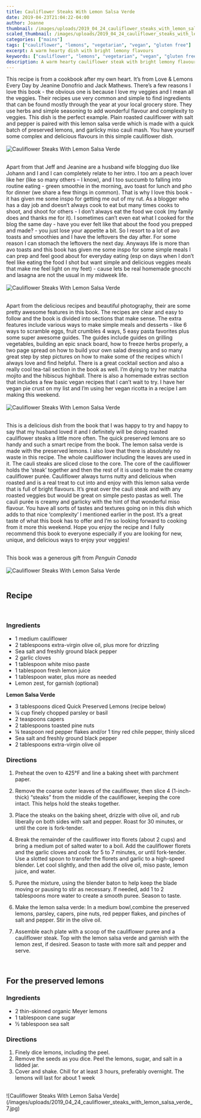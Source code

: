 ```yaml
---
title: Cauliflower Steaks With Lemon Salsa Verde
date: 2019-04-23T21:04:22-04:00
author: Joanne
thumbnail: /images/uploads/2019_04_24_cauliflower_steaks_with_lemon_salsa_verde_1.jpg
scaled_thumbnail: /images/uploads/2019_04_24_cauliflower_steaks_with_lemon_salsa_verde_0.jpg
categories: ["mains"]
tags: ["cauliflower", "lemons", "vegetarian", "vegan", "gluten free"]
excerpt: A warm hearty dish with bright lemony flavours
keywords: ["cauliflower", "lemons", "vegetarian", "vegan", "gluten free"]
description: A warm hearty cauliflower steak with bright lemony flavours
---
```


This recipe is from a cookbook after my own heart. It’s from Love & Lemons Every Day by Jeanine Donofrio and Jack Mathews. There’s a few reasons I love this book - the obvious one is because I love my veggies and I mean all the veggies. Their recipes use very common  and simple to find ingredients that can be found mostly through the year at your local grocery store.  They use herbs and simple seasoning to add wonderful flavour and complexity to veggies. This dish is the perfect example. Plain roasted cauliflower with salt and pepper is paired with this lemon salsa verde which is made with a quick batch of preserved lemons, and garlicky miso cauli mash. You have yourself some complex and delicious flavours in this simple cauliflower dish.
</br>
</br>
![Cauliflower Steaks With Lemon Salsa Verde](/images/uploads/2019_04_24_cauliflower_steaks_with_lemon_salsa_verde_2.jpg)
</br>
</br>

Apart from that Jeff and Jeanine are a husband wife blogging duo like Johann and I and I can completely relate to her intro. I too am a peach lover like her (like so many others – I know), and I too succumb to falling into routine eating - green smoothie in the morning, avo toast for lunch and pho for dinner (we share a few things in common). That is why I love this book - it has given me some inspo for getting me out of my rut.  As a blogger who has a day job and doesn’t always cook to eat but many times cooks to shoot, and shoot for others - I don’t always eat the food we cook (my family does and thanks me for it). I sometimes can’t even eat what I cooked for the blog the same day - have you ever felt like that about the food you prepped and made? - you just lose your appetite a bit. So I resort to a lot of avo toasts and smoothies and I have the leftovers the day after. For some reason I can stomach the leftovers the next day. Anyways life is more than avo toasts and this book has given me some inspo for some simple meals I can prep and feel good about for everyday eating (esp on days when I don’t feel like eating the food I shot but want simple and delicious veggies meals that make me feel light on my feet) - cause lets be real homemade gnocchi and lasagna are not the usual in my midweek life.
</br>
</br>
![Cauliflower Steaks With Lemon Salsa Verde](/images/uploads/2019_04_24_cauliflower_steaks_with_lemon_salsa_verde_3.jpg)
</br>
</br>

Apart from the delicious recipes and beautiful photography, their are some pretty awesome features in this book. The recipes are clear and easy to follow and the book is divided into sections that make sense. The extra features include various ways to make simple meals and desserts - like 6 ways to scramble eggs, fruit crumbles 4 ways, 5 easy pasta favorites plus some super awesome guides. The guides include guides on grilling vegetables, building an epic snack board, how to freeze herbs properly, a two page spread on how to build your own salad dressing and so many great step by step pictures on how to make some of the recipes which I always love and find helpful. There is a great cocktail section and also a really cool tea-tail section in the book as well.  I’m dying to try her matcha mojito and the hibiscus highball. There is also a homemade extras section that includes a few basic vegan recipes that I can’t wait to try. I have her vegan pie crust on my list and I’m using her vegan ricotta in a recipe I am making this weekend.
</br>
</br>
![Cauliflower Steaks With Lemon Salsa Verde](/images/uploads/2019_04_24_cauliflower_steaks_with_lemon_salsa_verde_4.jpg)
</br>
</br>

This is a delicious dish from the book that I was happy to try and happy to say that my husband loved it and I definitely will be doing roasted cauliflower steaks a little more often. The quick preserved lemons are so handy and such a smart recipe from the book. The lemon salsa verde is made with the preserved lemons. I also love that there is absolutely no waste in this recipe. The whole cauliflower including the leaves are used in it. The cauli steaks are sliced close to the core. The core of the cauliflower holds the ‘steak’ together and then the rest of it is used to make the creamy cauliflower purée. Cauliflower always turns nutty and delicious when roasted and is a real treat to cut into and enjoy with this lemon salsa verde that is full of bright flavours. It’s great over the cauli steak and with any roasted veggies but would be great on simple pesto pastas as well. The cauli purée is creamy and garlicky with the hint of that wonderful miso flavour. You have all sorts of tastes and textures going on in this dish which adds to that nice ‘complexity’ I mentioned earlier in the post. It’s a great taste of what this book has to offer and I’m so looking forward to cooking from it more this weekend. Hope you enjoy the recipe and I fully recommend this book to everyone especially if you are looking for new, unique, and delicious ways to enjoy your veggies!
</br>
</br>

This book was a generous gift from _Penguin Canada_
</br>
</br>
![Cauliflower Steaks With Lemon Salsa Verde](/images/uploads/2019_04_24_cauliflower_steaks_with_lemon_salsa_verde_6.jpg)
</br>
</br>

## Recipe
</br>

### Ingredients 

* <span itemprop="ingredients">1 medium cauliflower</span>
* <span itemprop="ingredients">2 tablespoons extra-virgin olive oil, plus more for drizzling</span>
* <span itemprop="ingredients">Sea salt and freshly ground black pepper</span>
* <span itemprop="ingredients">2 garlic cloves</span>
* <span itemprop="ingredients">1 tablespoon white miso paste</span>
* <span itemprop="ingredients">1 tablespoon fresh lemon juice</span>
* <span itemprop="ingredients">1 tablespoon water, plus more as needed</span>
* <span itemprop="ingredients">Lemon zest, for garnish (optional)</span>

__Lemon Salsa Verde__

* <span itemprop="ingredients">3 tablespoons diced Quick Preserved Lemons</span> (recipe below)
* <span itemprop="ingredients">¼ cup finely chopped parsley or basil</span>
* <span itemprop="ingredients">2 teaspoons capers</span>
* <span itemprop="ingredients">2 tablespoons toasted pine nuts</span>
* <span itemprop="ingredients">¼ teaspoon red pepper flakes and/or 1 tiny red chile pepper, thinly sliced</span>
* <span itemprop="ingredients">Sea salt and freshly ground black pepper</span>
* <span itemprop="ingredients">2 tablespoons extra-virgin olive oil</span>


### Directions 

1. Preheat the oven to 425°F and line a baking sheet with parchment paper.

2. Remove the coarse outer leaves of the cauliflower, then slice 4 (1-inch-thick) “steaks” from the middle of the cauliflower, keeping the core intact. This helps hold the steaks together.

3. Place the steaks on the baking sheet, drizzle with olive oil, and rub liberally on both sides with salt and pepper. Roast for 30 minutes, or until the core is fork-tender.

4. Break the remainder of the cauliflower into florets (about 2 cups) and bring a medium pot of salted water to a boil. Add the cauliflower florets and the garlic cloves and cook for 5 to 7 minutes, or until fork-tender. Use a slotted spoon to transfer the florets and garlic to a high-speed blender. Let cool slightly, and then add the olive oil, miso paste, lemon juice, and water.

5. Puree the mixture, using the blender baton to help keep the blade moving or pausing to stir as necessary. If needed, add 1 to 2 tablespoons more water to create a smooth puree. Season to taste.

6. Make the lemon salsa verde: In a medium bowl,combine the preserved lemons, parsley, capers, pine nuts, red pepper flakes, and pinches of salt and pepper. Stir in the olive oil.

7. Assemble each plate with a scoop of the cauliflower puree and a cauliflower steak. Top with the lemon salsa verde and garnish with the lemon zest, if desired. Season to taste with more salt and pepper and serve.
</br>

## For the preserved lemons

### Ingredients

* 2 thin-skinned organic Meyer lemons
* 1 tablespoon cane sugar
* &frac12; tablespoon sea salt

### Directions

1. Finely dice lemons, including the peel.
2. Remove the seeds as you dice. Peel the lemons, sugar, and salt in a lidded jar.
3. Cover and shake. Chill for at least 3 hours, preferably overnight. The lemons will last for about 1 week

</br>
![Cauliflower Steaks With Lemon Salsa Verde](/images/uploads/2019_04_24_cauliflower_steaks_with_lemon_salsa_verde_7.jpg)
